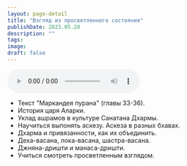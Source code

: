 ```yaml
---
layout: page-detail
title: "Взгляд из просветленного состояния"
publishDate: 2023.05.20
description: ""
tags:
image:
draft: false
---
```


<audio title="2023.05.20 - Взгляд из просветленного состояния.mp3" src="https://filer-api.advayta.org/v1.0/public/files/74871" controls=""></audio>

* Текст "Маркандея пурана" (главы 33-36).
* История царя Аларки.
* Уклад ашрамов в культуре Санатана Дхармы.
* Научиться выпонять аскезу. Аскеза в разных бхавах.
* Дхарма и привязанности, как их объединить.
* Деха-васана, лока-васана, шастра-васана.
* Джняна-дришти и манаса-дришти.
* Учиться смотреть просветленным взглядом.

  
